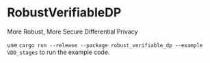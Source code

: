 # RobustVerifiableDP
More Robust, More Secure Differential Privacy

use `cargo run --release --package robust_verifiable_dp --example VDD_stages` to run the example code.